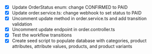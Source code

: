 - [x] Update OrderStatus enum: change CONFIRMED to PAID
- [x] Update order.service.ts: change webhook to set status to PAID
- [x] Uncomment update method in order.service.ts and add transition validation
- [x] Uncomment update endpoint in order.controller.ts
- [x] Test the workflow transitions
- [x] Create seed script to populate database with categories, product attributes, attribute values, products, and product variants

